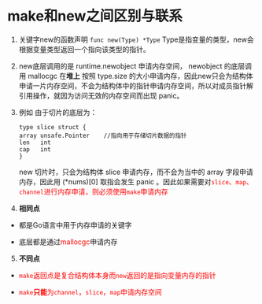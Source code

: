 # make和new之间区别与联系

1. 关键字new的函数声明
`func new(Type) *Type` Type是指变量的类型，new会根据变量类型返回一个指向该类型的指针。

2. new底层调用的是 runtime.newobject 申请内存空间， newobject 的底层调用 mallocgc 在**堆上** 按照 type.size 的大小申请内存，因此new只会为结构体申请一片内存空间，不会为结构体中的指针申请内存空间，所以对成员指针解引用操作，就因为访问无效的内存空间而出现 panic。

3. 例如 由于切片的底层为：
    ```golang
    type slice struct {
    array unsafe.Pointer    //指向用于存储切片数据的指针
    len   int
    cap   int
    }
    ```
    new 切片时，只会为结构体 slice 申请内存，而不会为当中的 array 字段申请内存，因此用 (*nums)[0] 取指会发生 panic 。因此如果需要对<font color=red>`slice`、`map`、`channel`进行内存申请，则必须使用`make`申请内存</font>

4. **相同点**

- 都是Go语言中用于内存申请的关键字

- 底层都是通过<font color=red>mallocgc</font>申请内存

5. **不同点**

- <font color=red>`make`返回点是复合结构体本身而`new`返回的是指向变量内存的指针</font>

- <font color=red>`make`**只能**为`channel`，`slice`，`map`申请内存空间</font>


